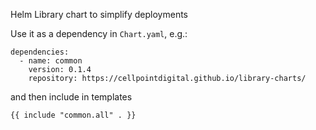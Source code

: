 Helm Library chart to simplify deployments

Use it as a dependency in `Chart.yaml`, e.g.:
```
dependencies:
  - name: common
    version: 0.1.4
    repository: https://cellpointdigital.github.io/library-charts/
```
and then include in templates
```
{{ include "common.all" . }}
```
